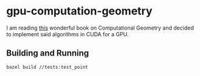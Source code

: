 # gpu-computation-geometry
I am reading [this](https://www.amazon.com/Computational-Geometry-Applications-Mark-Berg/dp/3540779736/ref=asc_df_3540779736/?tag=hyprod-20&amp;linkCode=df0&amp;hvadid=312140868236&amp;hvpos=&amp;hvnetw=g&amp;hvrand=15324213980857477595&amp;hvpone=&amp;hvptwo=&amp;hvqmt=&amp;hvdev=c&amp;hvdvcmdl=&amp;hvlocint=&amp;hvlocphy=9032827&amp;hvtargid=pla-465535672744&amp;psc=1) wonderful book on Computational Geometry and decided to implement said algorithms in CUDA for a GPU.

## Building and Running
```bash
bazel build //tests:test_point
```
